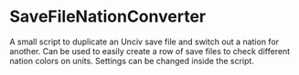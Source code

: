 # SaveFileNationConverter
A small script to duplicate an Unciv save file and switch out a nation for another. Can be used to easily create a row of save files to check different nation colors on units.
Settings can be changed inside the script.